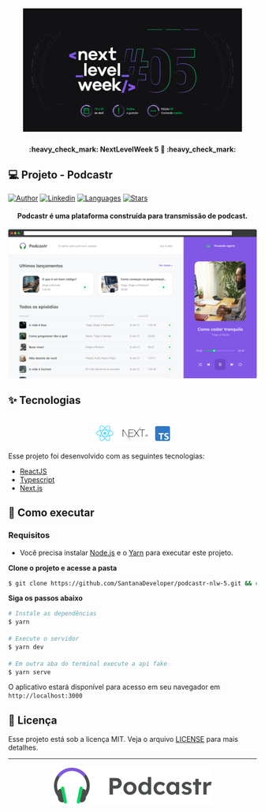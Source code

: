 <h1 align="center">
    <img alt="NextLevelWeek5" title="NLW#5 – Avance para o próximo nível" src=".github/next-level-week.png" height="250px" />
</h1>
<h4 align="center"> 
	:heavy_check_mark:  NextLevelWeek 5 🚀 :heavy_check_mark:
</h4>

## 💻 Projeto - Podcastr

[![Author](https://img.shields.io/badge/Author-SantanaDeveloper-8257E5?style=flat-square)](https://github.com/SantanaDeveloper)
[![Linkedin](https://img.shields.io/badge/LinkedIn-joaopaulosant-8257E5?style=flat-square)](https://www.linkedin.com/in/joaopaulosant/)
[![Languages](https://img.shields.io/github/languages/count/SantanaDeveloper/podcastr-nlw-5?color=%238257E5&style=flat-square)](#)
[![Stars](https://img.shields.io/github/stars/SantanaDeveloper/podcastr-nlw-5?color=8257E5&style=flat-square)](https://github.com/SantanaDeveloper/podcastr-nlw-5/stargazers)

<h4 align="center">
Podcastr é uma plataforma construída para transmissão de podcast.
</h4>

![Podcastr preview](.github/app-preview.png)

## ✨ Tecnologias

<div align="center">
  <br />
  <img src=".github/tech-logos.png" alt="Technologies used">
</div>

Esse projeto foi desenvolvido com as seguintes tecnologias:

- [ReactJS](https://reactjs.org/)
- [Typescript](https://www.typescriptlang.org/)
- [Next.js](https://nextjs.org/)

## 🚀 Como executar

### Requisitos

- Você precisa instalar [Node.js](https://nodejs.org/en/download/) e o [Yarn](https://yarnpkg.com/) para executar este projeto.

**Clone o projeto e acesse a pasta**

```bash
$ git clone https://github.com/SantanaDeveloper/podcastr-nlw-5.git && cd podcastr-nlw-5
```

**Siga os passos abaixo**

```bash
# Instale as dependências
$ yarn

# Execute o servidor
$ yarn dev

# Em outra aba do terminal execute a api fake
$ yarn serve
```

O aplicativo estará disponível para acesso em seu navegador em `http://localhost:3000`

## 📄 Licença

Esse projeto está sob a licença MIT. Veja o arquivo [LICENSE](LICENSE.md) para mais detalhes.

---

<div align="center">
  <img src=".github/podcastr-logo.svg" alt="Podcastr logo">
</div>
